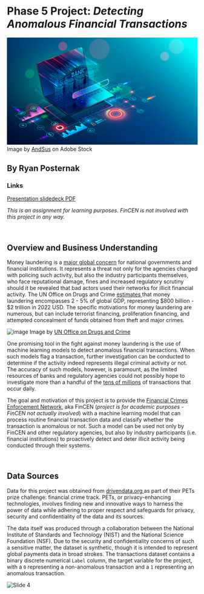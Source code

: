 # Phase 5 Project: *Detecting Anomalous Financial Transactions*

<img src="https://github.com/rjpost20/Anomalous-Bank-Transactions-Detection-Project/blob/main/data/AdobeStock_319163865.jpeg?raw=true">
Image by <a href="https://stock.adobe.com/contributor/200768506/andsus?load_type=author&prev_url=detail" >AndSus</a> on Adobe Stock

## By Ryan Posternak

### Links

<a href="https://github.com/rjpost20/Anomalous-Bank-Transactions-Detection-Project/blob/main/presentation_slide_deck.pdf" >Presentation slidedeck PDF </a>


*This is an assignment for learning purposes. FinCEN is not involved with this project in any way.*

<br>

## Overview and Business Understanding

Money laundering is a <a href="https://www.fincen.gov/what-money-laundering" > major global concern</a> for national governments and financial institutions. It represents a threat not only for the agencies charged with policing such activity, but also the industry participants themselves, who face reputational damage, fines and increased regulatory scrutiny should it be revealed that bad actors used their networks for illicit financial activity. The UN Office on Drugs and Crime <a href="https://www.unodc.org/unodc/en/money-laundering/overview.html" > estimates </a> that money laundering encompasses 2 - 5% of global GDP, representing \$800 billion - \$2 trillion in 2022 USD. The specific motivations for money laundering are numerous, but can include terrorist financing, proliferation financing, and attempted concealment of funds obtained from theft and major crimes.

![image](https://user-images.githubusercontent.com/105675055/186501449-7392de52-dd31-4bcf-81ce-8f85b71e5bcc.png)
Image by <a href="https://www.unodc.org/unodc/en/money-laundering/overview.html" >UN Office on Drugs and Crime </a>

One promising tool in the fight against money laundering is the use of machine learning models to detect anomalous financial transactions. When such models flag a transaction, further investigation can be conducted to determine if the activity indeed represents illegal criminal activity or not. The accuracy of such models, however, is paramount, as the limited resources of banks and regulatory agencies could not possibly hope to investigate more than a handful of the <a href="https://www.federalreserve.gov/paymentsystems/fedach_yearlycomm.htm" > tens of millions</a> of transactions that occur daily.

The goal and motivation of this project is to provide the <a href="https://www.fincen.gov/" > Financial Crimes Enforcement Network</a>, aka FinCEN (*project is for academic purposes - FinCEN not actually involved*) with a machine learning model that can process routine financial transaction data and classify whether the transaction is anomalous or not. Such a model can be used not only by FinCEN and other regulatory agencies, but also by industry participants (i.e. financial institutions) to proactively detect and deter illicit activity being conducted through their systems.

<br>

## Data Sources

Data for this project was obtained from <a href="https://www.drivendata.org/" >drivendata.org </a> as part of their PETs prize challenge: financial crime track. PETs, or privacy-enhancing technologies, involves finding new and innovative ways to harness the power of data while adhering to proper respect and safeguards for privacy, security and confidentiality of the data and its sources.

The data itself was produced through a collaboration between the National Institute of Standards and Technology (NIST) and the National Science Foundation (NSF). Due to the security and confidentiality concerns of such a sensitive matter, the dataset is synthetic, though it is intended to represent global payments data in broad strokes. The transactions dataset contains a binary discrete numerical `Label` column, the target variable for the project, with a `0` representing a non-anomalous transaction and a `1` representing an anomalous transaction.

![Slide 4](https://user-images.githubusercontent.com/105675055/186509494-7978b387-7a4c-4af5-a7e9-1763911bbb26.jpg)



